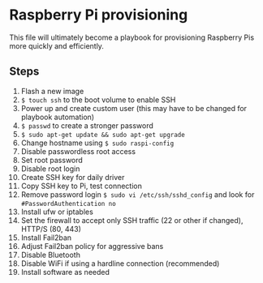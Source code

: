 # Raspberry Pi provisioning
This file will ultimately become a playbook for provisioning Raspberry Pis more quickly and efficiently.

## Steps
1. Flash a new image
2. `$ touch ssh` to the boot volume to enable SSH
3. Power up and create custom user (this may have to be changed for playbook automation)
4. `$ passwd` to create a stronger password
5. `$ sudo apt-get update && sudo apt-get upgrade`
6. Change hostname using `$ sudo raspi-config`
7. Disable passwordless root access
8. Set root password
9. Disable root login
10. Create SSH key for daily driver
11. Copy SSH key to Pi, test connection
12. Remove password login `$ sudo vi /etc/ssh/sshd_config` and look for `#PasswordAuthentication no`
13. Install ufw or iptables
14. Set the firewall to accept only SSH traffic (22 or other if changed), HTTP/S (80, 443)
15. Install Fail2ban
16. Adjust Fail2ban policy for aggressive bans
17. Disable Bluetooth
18. Disable WiFi if using a hardline connection (recommended)
19. Install software as needed
